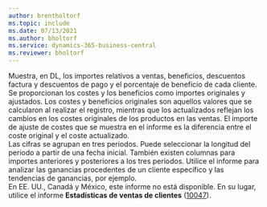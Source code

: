 ```yaml
---
author: brentholtorf
ms.topic: include
ms.date: 07/13/2021
ms.author: bholtorf
ms.service: dynamics-365-business-central
ms.reviewer: bholtorf
---
```

Muestra, en DL, los importes relativos a ventas, beneficios, descuentos factura y descuentos de pago y el porcentaje de beneficio de cada cliente. Se proporcionan los costes y los beneficios como importes originales y ajustados. Los costes y beneficios originales son aquellos valores que se calcularon al realizar el registro, mientras que los actualizados reflejan los cambios en los costes originales de los productos en las ventas. El importe de ajuste de costes que se muestra en el informe es la diferencia entre el coste original y el coste actualizado.<br>Las cifras se agrupan en tres periodos. Puede seleccionar la longitud del periodo a partir de una fecha inicial. También existen columnas para importes anteriores y posteriores a los tres periodos. Utilice el informe para analizar las ganancias procedentes de un cliente específico y las tendencias de ganancias, por ejemplo.<br>En EE. UU., Canadá y México, este informe no está disponible. En su lugar, utilice el informe **Estadísticas de ventas de clientes** ([10047](https://businesscentral.dynamics.com?report=10047)).


